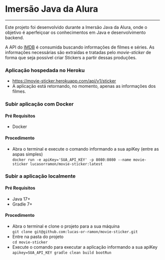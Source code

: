 # Imersão Java da Alura

---
Este projeto foi desenvolvido durante a Imersão Java da Alura, onde o objetivo é aperfeiçoar os conhecimentos em Java e desenvolvimento backend. 

A API do [IMDB](https://imdb-api.com/) é consumida buscando informações de filmes e séries. As informações necessárias são extraídas e tratadas pelo _movie-sticker_ de forma que seja possível criar Stickers a partir dessas produções.

### Aplicação hospedada no Heroku
- https://movie-sticker.herokuapp.com/api/v1/sticker
- A aplicação está retornando, no momento, apenas as informações dos filmes.

### Subir aplicação com Docker
#### Pré Requisitos
- Docker

#### Procedimento
- Abra o terminal e execute o comando informando a sua apiKey (entre as aspas simples) <br>`docker run -e apiKey='SUA_API_KEY' -p 8080:8080 --name movie-sticker lucasorramon/movie-sticker:latest`

### Subir a aplicação localmente
#### Pré Requisitos
- Java 17+
- Gradle 7+

#### Procedimento
- Abra o terminal e clone o projeto para a sua máquina <br> `git clone git@github.com:lucas-or-ramon/movie-sticker.git`
- Entre na pasta do projeto <br> `cd movie-sticker`
- Execute o comando para executar a aplicação informando a sua apiKey <br> `apikey=SUA_API_KEY gradle clean build bootRun`
